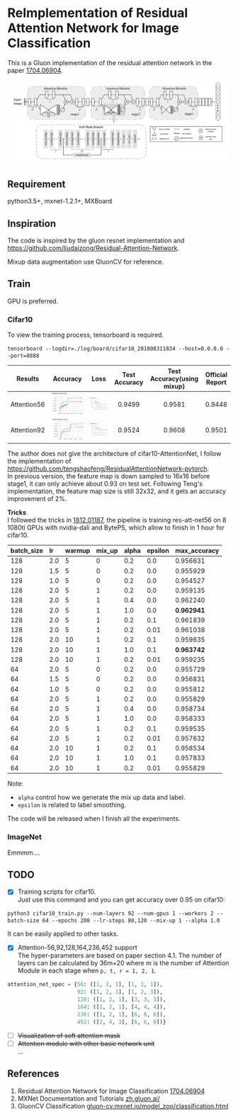 # ReImplementation of Residual Attention Network for Image Classification
This is a Gluon implementation of the residual attention network in the paper [1704.06904](https://arxiv.org/abs/1704.06904).

<img src="data/figure2.png"/>

## Requirement
python3.5+, mxnet-1.2.1+, MXBoard

## Inspiration
The code is inspired by the gluon resnet implementation and https://github.com/liudaizong/Residual-Attention-Network.

Mixup data augmentation use GluonCV for reference.     

## Train
GPU is preferred.
### Cifar10
To view the training process, tensorboard is required.
 
```shell
tensorboard --logdir=./log/board/cifar10_201808311834 --host=0.0.0.0 --port=8888
```

|Results|Accuracy|Loss |Test Accuracy|Test Accuracy(using mixup)|Official Report|
|:---:  |:---:   |:---:|:---:        |:---:                     |:---:          |
|Attention56|<img src="data/cifar10-attention56-accuracy.png"/>|<img src="data/cifar10-attention56-loss.png"/>|0.9499|0.9581|0.9448|
|Attention92|<img src="data/cifar10-attention92-accuracy.png"/>|<img src="data/cifar10-attention92-loss.png"/>|0.9524|0.9608|0.9501|
   
The author does not give the architecture of cifar10-AttentionNet, 
I follow the implementation of https://github.com/tengshaofeng/ResidualAttentionNetwork-pytorch.  
In previous version, the feature map is down sampled to 16x16 before stage1, it can only achieve about 0.93 on test set. 
Following Teng's implementation, the feature map size is still 32x32, and it gets an accuracy improvement of 2%.

**Tricks**  
I followed the tricks in [1812.01187](https://arxiv.org/abs/1812.01187), 
the pipeline is training res-att-net56 on 8 1080ti GPUs with nvidia-dali and BytePS, 
which allow to finish in 1 hour for cifar10.

|batch_size|lr|warmup|mix_up|alpha|epsilon|max_accuracy|
|:---|:---|:---|:---|:---|:---|:---|
| 128|2.0|5|0|0.2|0.0|0.956631 |
| 128|1.5|5|0|0.2|0.0|0.955929 |
| 128|1.0|5|0|0.2|0.0|0.954527 |
| 128|2.0|5|1|0.2|0.0|0.959135 |
| 128|2.0|5|1|0.4|0.0|0.962240 |
| 128|2.0|5|1|1.0|0.0|**0.962941** |
| 128|2.0|5|1|0.2|0.1|0.961839 |
| 128|2.0|5|1|0.2|0.01|0.961038 |
| 128|2.0|10|1|0.2|0.1|0.959635 |
| 128|2.0|10|1|1.0|0.1|**0.963742** |
| 128|2.0|10|1|0.2|0.01|0.959235 |
| 64|2.0|5|0|0.2|0.0|0.955729 |
| 64|1.5|5|0|0.2|0.0|0.956831 |
| 64|1.0|5|0|0.2|0.0|0.955812 |
| 64|2.0|5|1|0.2|0.0|0.955829 |
| 64|2.0|5|1|0.4|0.0|0.958734 |
| 64|2.0|5|1|1.0|0.0|0.958333 |
| 64|2.0|5|1|0.2|0.1|0.959535 |
| 64|2.0|5|1|0.2|0.01|0.957632 |
| 64|2.0|10|1|0.2|0.1|0.958534 |
| 64|2.0|10|1|1.0|0.1|0.957833 |
| 64|2.0|10|1|0.2|0.01|0.955829 |

Note:
- `alpha` control how we generate the mix up data and label.
- `epsilon` is related to label smoothing.

The code will be released when I finish all the experiments.

### ImageNet
Emmmm....

## TODO
- [x] Training scripts for cifar10.  
Just use this command and you can get accuracy over 0.95 on cifar10:  
```shell
python3 cifar10_train.py --num-layers 92 --num-gpus 1 --workers 2 --batch-size 64 --epochs 200 --lr-steps 80,120 --mix-up 1 --alpha 1.0
```
It can be easily applied to other tasks.

- [x] Attention-56,92,128,164,236,452 support  
The hyper-parameters are based on paper section 4.1. The number of layers can be calculated by 36m+20 
where m is the number of Attention Module in each stage when `p, t, r = 1, 2, 1`.
```python
attention_net_spec = {56: ([1, 2, 1], [1, 1, 1]),
                      92: ([1, 2, 1], [1, 2, 3]),
                      128: ([1, 2, 1], [3, 3, 3]),
                      164: ([1, 2, 1], [4, 4, 4]),
                      236: ([1, 2, 1], [6, 6, 6]),
                      452: ([2, 4, 3], [6, 6, 6])}
``` 
- [ ] ~~Visualization of soft attention mask~~
- [ ] ~~Attention module with other basic network unit~~  
...

## References
1. Residual Attention Network for Image Classification [1704.06904](https://arxiv.org/abs/1704.06904)
1. MXNet Documentation and Tutorials [zh.gluon.ai/](http://zh.gluon.ai/)
1. GluonCV Classification [gluon-cv.mxnet.io/model_zoo/classification.html](https://gluon-cv.mxnet.io/model_zoo/classification.html)